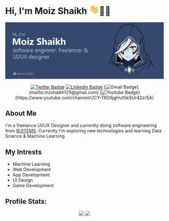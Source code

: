 
<h1 align="left">Hi, I'm Moiz Shaikh <img width="32" src="https://raw.githubusercontent.com/fatiiates/fatiiates/main/wave.gif"/>👨‍💻</h1>

![Banner](https://github.com/Prince-Shaikh/Prince-Shaikh/blob/main/Images/Banner.png)

<div align="center">
    
[![Twitter Badge](https://img.shields.io/badge/-MZ_Shaikh18-blue?style=for-the-badge&logo=Twitter&logoColor=white&link=https://twitter.com/mz_shaikh18)](https://twitter.com/mz_shaikh18)
[![Linkedin Badge](https://img.shields.io/badge/-princeshaikh-blue?style=for-the-badge&logo=Linkedin&logoColor=white&link=https://www.linkedin.com/in/princeshaikh/)](https://www.linkedin.com/in/princeshaikh/)
[![Gmail Badge](https://img.shields.io/badge/-mzshaikh129@gmail.com-blue?style=for-the-badge&logo=Gmail&logoColor=white&link=mailto:mzshaikh129@gmail.com&color=rgb(234,67,53))](mailto:mzshaikh129@gmail.com)
[![Youtube Badge](https://img.shields.io/badge/-MZ_Shaikh-red?style=for-the-badge&logo=youtube&logoColor=white&link=https://www.youtube.com/channel/UCY-T6D6jgHutVeSUr42zrSA&color=rgb(234,67,53))](https://www.youtube.com/channel/UCY-T6D6jgHutVeSUr42zrSA)
</div>

<h2>About Me</h2>
<p align="left">I'm a freelance UI/UX Designer and currenlty doing software engineering from <a href="http://www.buitms.edu.pk/">BUITEMS</a>. Currently I'm exploring new technologies and learning Data Science & Machine Learning.</p>


<!----
<h3 align="left">Languages and Tools:</h3>
<p align="left"> 
    <a href="https://www.java.com" target="_blank"> <img src="https://raw.githubusercontent.com/devicons/devicon/master/icons/java/java-original.svg" alt="java" width="40" height="40"/> </a>  
  <a href="https://www.python.org" target="_blank"> <img src="https://raw.githubusercontent.com/devicons/devicon/master/icons/python/python-original.svg" alt="python" width="40" height="40"/> </a>
  <a href="https://developer.android.com" target="_blank"> <img src="https://raw.githubusercontent.com/devicons/devicon/master/icons/android/android-original-wordmark.svg" alt="android" width="40" height="40"/> </a> 
  <a href="https://flutter.dev" target="_blank"> <img src="https://www.vectorlogo.zone/logos/flutterio/flutterio-icon.svg" alt="flutter" width="40" height="40"/> </a> 
  <a href="https://firebase.google.com/" target="_blank"> <img src="https://www.vectorlogo.zone/logos/firebase/firebase-icon.svg" alt="firebase" width="40" height="40"/> </a> 
  <a href="https://cloud.google.com" target="_blank"> <img src="https://www.vectorlogo.zone/logos/google_cloud/google_cloud-icon.svg" alt="gcp" width="40" height="40"/> </a>   
  <a href="https://www.blender.org/" target="_blank"> <img src="https://download.blender.org/branding/community/blender_community_badge_white.svg" alt="blender" width="40" height="40"/> </a> 
  <a href="https://www.photoshop.com/en" target="_blank"> <img src="https://raw.githubusercontent.com/devicons/devicon/master/icons/photoshop/photoshop-line.svg" alt="photoshop" width="40" height="40"/> </a>
  <a href="https://www.adobe.com/in/products/illustrator.html" target="_blank"> <img src="https://www.vectorlogo.zone/logos/adobe_illustrator/adobe_illustrator-icon.svg" alt="illustrator" width="40" height="40"/> </a> 
  <a href="https://www.adobe.com/products/xd.html" target="_blank"> <img src="https://cdn.worldvectorlogo.com/logos/adobe-xd.svg" alt="xd" width="40" height="40"/> </a> 
</p>
------>

## My Intrests
- Machine Learning
- Web Development
- App Development
- UI Design
- Game Development

<h2>Profile Stats:</h2>
<p align="center">
  <img width="49%" src="https://github-readme-stats.vercel.app/api?username=Prince-Shaikh&show_icons=true&theme=tokyonight" />
  <img width="49%" src="https://github-readme-streak-stats.herokuapp.com/?user=Prince-Shaikh&theme=tokyonight" />
</p>
